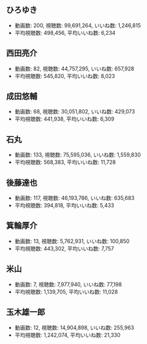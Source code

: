 ## ひろゆき

-   動画数: 200, 視聴数: 99,691,264, いいね数: 1,246,815
-   平均視聴数: 498,456, 平均いいね数: 6,234

## 西田亮介

-   動画数: 82, 視聴数: 44,757,295, いいね数: 657,928
-   平均視聴数: 545,820, 平均いいね数: 8,023

## 成田悠輔

-   動画数: 68, 視聴数: 30,051,802, いいね数: 429,073
-   平均視聴数: 441,938, 平均いいね数: 6,309

## 石丸

-   動画数: 133, 視聴数: 75,595,036, いいね数: 1,559,830
-   平均視聴数: 568,383, 平均いいね数: 11,728

## 後藤達也

-   動画数: 117, 視聴数: 46,193,786, いいね数: 635,683
-   平均視聴数: 394,818, 平均いいね数: 5,433

## 箕輪厚介

-   動画数: 13, 視聴数: 5,762,931, いいね数: 100,850
-   平均視聴数: 443,302, 平均いいね数: 7,757

## 米山

-   動画数: 7, 視聴数: 7,977,940, いいね数: 77,198
-   平均視聴数: 1,139,705, 平均いいね数: 11,028

## 玉木雄一郎

-   動画数: 12, 視聴数: 14,904,898, いいね数: 255,963
-   平均視聴数: 1,242,074, 平均いいね数: 21,330
